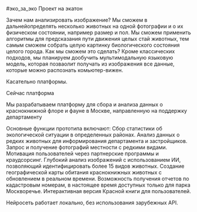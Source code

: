 #эко_за_эко Проект на экатон

Зачем нам анализировать изображение?
Мы сможем в дальнейопределять несколько животных на одной фотографии и о их физическом состоянии, например размер и пол. Мы сможем применить алгоритмы для предсказания пути движения целых стай животных, тем самым сможем собрать целую картинку биологического состояния целого города.
Как мы сможем это сделать? 
Кроме классических подходов, мы планируем дообучить мультимодальную языковую модель, которая позваолит получать из изображения все данные, которые можно распознать комьютер-вижен. 

Касательно платформы.

Сейчас платформа 

Мы разрабатываем платформу для сбора и анализа данных о краснокнижной флоре и фауне в Москве, направленную на поддержку департаменту 

Основные функции прототипа включают:
Сбор статистики об экологической ситуации в определенных районах.
Анализ данных о редких животных для информирования департамента и застройщиков.
Запрос и получение фотографий местности с редкими видами.
Мотивация пользователей через партнерские программы и краудсорсинг.
Глубокий анализ изображений с использованием ИИ, позволяющий идентифицировать более 15 видов животных.
Создание географической карты обитания краснокнижных животных с обновлением в реальном времени.
Возможность получения отчетов по кадастровым номерам, в настоящее время доступных только для парка Москворечье.
Интерактивная версия Красной книги для пользователей.

Нейросеть работает локально, без использования зарубежных API.
